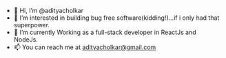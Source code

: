 - 👋 Hi, I’m @adityacholkar
- 👀 I’m interested in building bug free software(kidding!)...if i only had that superpower.
- 🌱 I’m currently Working as a full-stack developer in ReactJs and NodeJs.
- 📫 You can reach me at adityacholkar@gmail.com

<!---
adityacholkar/adityacholkar is a ✨ special ✨ repository because its `README.md` (this file) appears on your GitHub profile.
You can click the Preview link to take a look at your changes.
--->
